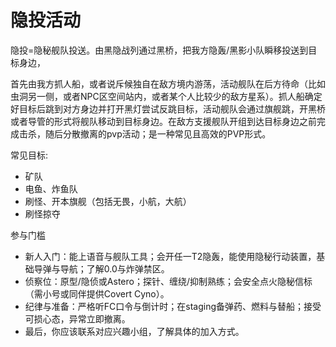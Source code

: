 # 隐投活动

隐投=隐秘舰队投送。由黑隐战列通过黑桥，把我方隐轰/黑影小队瞬移投送到目标身边，

首先由我方抓人船，或者说斥候独自在敌方境内游荡，活动舰队在后方待命（比如虫洞另一侧，或者NPC区空间站内，或者某个人比较少的敌方星系）。抓人船确定好目标后跳到对方身边并打开黑灯尝试反跳目标，活动舰队会通过旗舰跳，开黑桥或者导管的形式将舰队移动到目标身边。在敌方支援舰队开组到达目标身边之前完成击杀，随后分散撤离的pvp活动；是一种常见且高效的PVP形式。

常见目标:
- 矿队
- 电鱼、炸鱼队
- 刷怪、开本旗舰（包括无畏，小航，大航）
- 刷怪掠夺

参与门槛
- 新人入门：能上语音与舰队工具；会开任一T2隐轰，能使用隐秘行动装置，基础导弹与导航；了解0.0与炸弹禁区。
- 侦察位：原型/隐侦或Astero；探针、缠绕/抑制熟练；会安全点火隐秘信标（需小号或同伴提供Covert Cyno）。
- 纪律与准备：严格听FC口令与倒计时；在staging备弹药、燃料与替船；接受可损心态，异常立即撤离。
- 最后，你应该联系对应兴趣小组，了解具体的加入方式。

